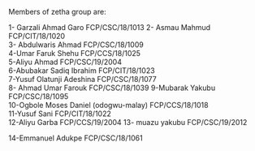 Members of zetha group are:

1- Garzali Ahmad Garo 
    FCP/CSC/18/1013
2- Asmau Mahmud
    FCP/CIT/18/1020             
3- Abdulwaris Ahmad
    FCP/CSC/18/1009           
4-Umar Faruk Shehu
    FCP/CCS/18/1025           
5-Aliyu Ahmad
    FCP/CSC/19/2004              
6-Abubakar Sadiq Ibrahim FCP/CIT/18/1023           
7-Yusuf Olatunji Adeshina 
    FCP/CSC/18/1077      
8- Ahmad Umar Farouk
    FCP/CSC/18/1039
9-Mubarak Yakubu
    FCP/CSC/18/1095        
10-Ogbole Moses Daniel (odogwu-malay)
    FCP/CCS/18/1018       
11-Yusuf Sani
    FCP/CIT/18/1022    
12-Aliyu Garba FCP/CCS/19/2004
13- muazu yakubu
FCP/CSC/19/2012

14-Emmanuel Adukpe
FCP/CSC/18/1061
